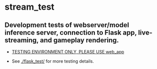 # stream_test

## Development tests of webserver/model inference server, connection to Flask app, live-streaming, and gameplay rendering.

* [TESTING ENVIRONMENT ONLY, PLEASE USE web_app](https://github.com/justjoshtings/ms.pacman.ai/tree/main/web_app) 

* See [./flask_test/](https://github.com/justjoshtings/ms.pacman.ai/tree/main/stream_test/flask_test) for more testing details.


